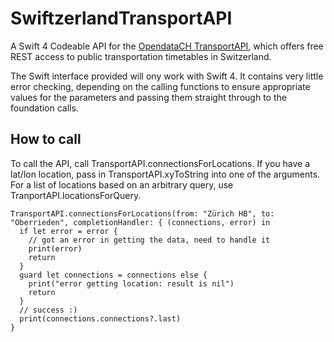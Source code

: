 # SwiftzerlandTransportAPI
A Swift 4 Codeable API for the [OpendataCH TransportAPI](https://github.com/OpendataCH/Transport), which offers free REST access to public transportation timetables in Switzerland.

The Swift interface provided will ony work with Swift 4. It contains very little error checking, depending on the calling functions to ensure appropriate values for the parameters and passing them straight through to the foundation calls.

## How to call

To call the API, call TransportAPI.connectionsForLocations. If you have a lat/lon location, pass in TransportAPI.xyToString into one of the arguments. For a list of locations based on an arbitrary query, use TranportAPI.locationsForQuery.

    TransportAPI.connectionsForLocations(from: "Zürich HB", to: "Oberrieden", completionHandler: { (connections, error) in
      if let error = error {
        // got an error in getting the data, need to handle it
        print(error)
        return
      }
      guard let connections = connections else {
        print("error getting location: result is nil")
        return
      }
      // success :)
      print(connections.connections?.last)
    }
